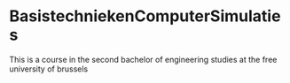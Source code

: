 # BasistechniekenComputerSimulaties
This is a course in the second bachelor of engineering studies at the free university of brussels
